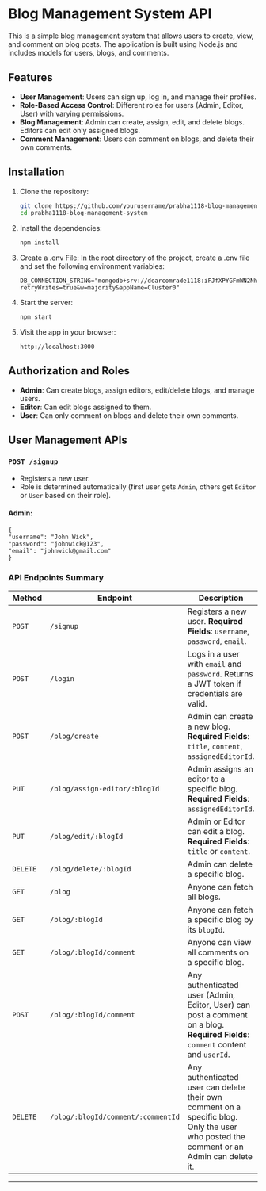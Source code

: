 # Blog Management System API
This is a simple blog management system that allows users to create, view, and comment on blog posts. The application is built using Node.js and includes models for users, blogs, and comments.

## Features
- **User Management**: Users can sign up, log in, and manage their profiles.
- **Role-Based Access Control**: Different roles for users (Admin, Editor, User) with varying permissions.
- **Blog Management**: Admin can create, assign, edit, and delete blogs. Editors can edit only assigned blogs.
- **Comment Management**: Users can comment on blogs, and delete their own comments.

## Installation

1. Clone the repository:
   
   ```bash
   git clone https://github.com/yourusername/prabha1118-blog-management-system.git
   cd prabha1118-blog-management-system
2. Install the dependencies:

   ```bash
   npm install
3. Create a .env File: In the root directory of the project, create a .env file and set the following environment variables:

    ```env
    DB_CONNECTION_STRING="mongodb+srv://dearcomrade1118:iFJfXPYGFmWN2Nhp@cluster0.paici.mongodb.net/?retryWrites=true&w=majority&appName=Cluster0"
4. Start the server:

    ```bash
    npm start
5. Visit the app in your browser:

    ```arduino
    http://localhost:3000
## Authorization and Roles

- **Admin**: Can create blogs, assign editors, edit/delete blogs, and manage users.
- **Editor**: Can edit blogs assigned to them.
- **User**: Can only comment on blogs and delete their own comments.

## User Management APIs

### `POST /signup`
- Registers a new user.
- Role is determined automatically (first user gets `Admin`, others get `Editor` or `User` based on their role).

#### Admin:
    {
    "username": "John Wick",
    "password": "johnwick@123",
    "email": "johnwick@gmail.com"
    }
  
### API Endpoints Summary

| **Method** | **Endpoint**                            | **Description**                                                                                                                                       |
|------------|-----------------------------------------|-------------------------------------------------------------------------------------------------------------------------------------------------------|
| `POST`     | `/signup`                               | Registers a new user. **Required Fields**: `username`, `password`, `email`.                                                                           |
| `POST`     | `/login`                                | Logs in a user with `email` and `password`. Returns a JWT token if credentials are valid.                                                            |
| `POST`     | `/blog/create`                          | Admin can create a new blog. **Required Fields**: `title`, `content`, `assignedEditorId`.                                                            |
| `PUT`      | `/blog/assign-editor/:blogId`           | Admin assigns an editor to a specific blog. **Required Fields**: `assignedEditorId`.                                                                 |
| `PUT`      | `/blog/edit/:blogId`                    | Admin or Editor can edit a blog. **Required Fields**: `title` or `content`.                                                                          |
| `DELETE`   | `/blog/delete/:blogId`                  | Admin can delete a specific blog.                                                                                                                     |
| `GET`      | `/blog`                                 | Anyone can fetch all blogs.                                                                                                                           |
| `GET`      | `/blog/:blogId`                         | Anyone can fetch a specific blog by its `blogId`.                                                                                                    |
| `GET`      | `/blog/:blogId/comment`                 | Anyone can view all comments on a specific blog.                                                                                                     |
| `POST`     | `/blog/:blogId/comment`                 | Any authenticated user (Admin, Editor, User) can post a comment on a blog. **Required Fields**: `comment` content and `userId`.                       |
| `DELETE`   | `/blog/:blogId/comment/:commentId`      | Any authenticated user can delete their own comment on a specific blog. Only the user who posted the comment or an Admin can delete it.              |

---



